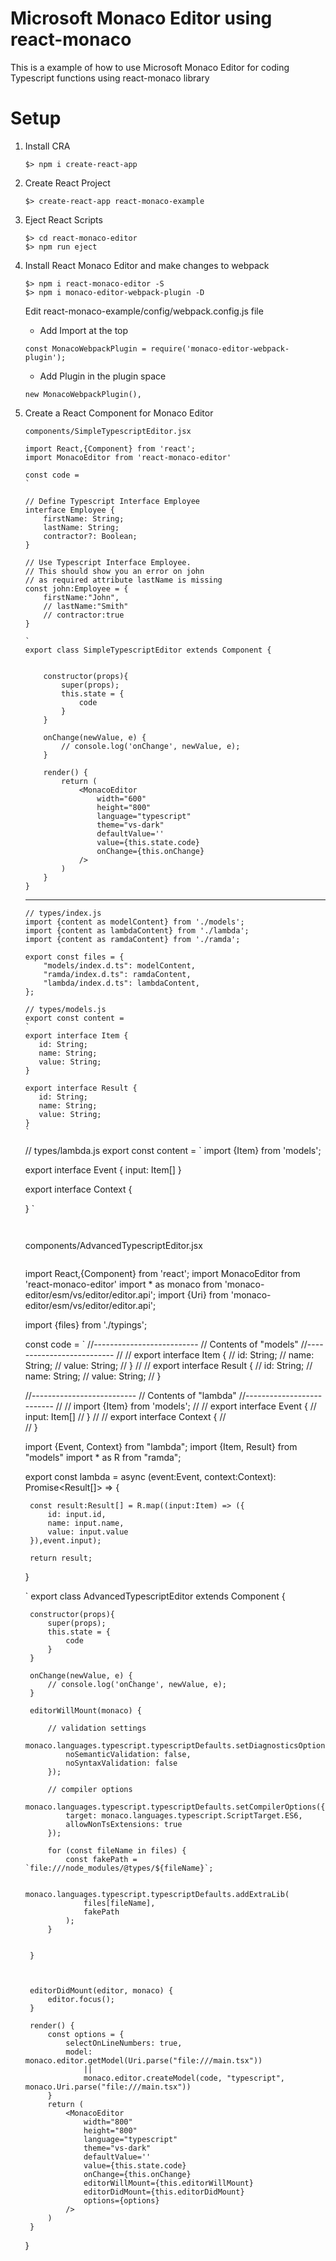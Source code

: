 # Microsoft Monaco Editor using react-monaco
This is a example of how to use Microsoft Monaco Editor for coding Typescript functions using react-monaco library

# Setup

1. Install CRA

    ```
    $> npm i create-react-app
    ```

2. Create React Project

    ```
    $> create-react-app react-monaco-example    
    ```

3. Eject React Scripts

    ```
    $> cd react-monaco-editor
    $> npm run eject
    
    ```

4. Install React Monaco Editor and make changes to webpack

    ```
    $> npm i react-monaco-editor -S
    $> npm i monaco-editor-webpack-plugin -D
    ```
    
    Edit react-monaco-example/config/webpack.config.js file
    
    * Add Import at the top
    ```
    const MonacoWebpackPlugin = require('monaco-editor-webpack-plugin');
    ```

    * Add Plugin in the plugin space
    ```
    new MonacoWebpackPlugin(),
    ```

5. Create a React Component for Monaco Editor

    ```
    components/SimpleTypescriptEditor.jsx
    ```
    
    ```
    import React,{Component} from 'react';
    import MonacoEditor from 'react-monaco-editor'
    
    const code =
    `
    
    // Define Typescript Interface Employee
    interface Employee {
        firstName: String;
        lastName: String;
        contractor?: Boolean;
    }
    
    // Use Typescript Interface Employee. 
    // This should show you an error on john 
    // as required attribute lastName is missing
    const john:Employee = {
        firstName:"John",
        // lastName:"Smith"
        // contractor:true
    }
    
    `
    export class SimpleTypescriptEditor extends Component {
    
    
        constructor(props){
            super(props);
            this.state = {
                code
            }
        }
    
        onChange(newValue, e) {
            // console.log('onChange', newValue, e);
        }
    
        render() {
            return (
                <MonacoEditor
                    width="600"
                    height="800"
                    language="typescript"
                    theme="vs-dark"
                    defaultValue=''
                    value={this.state.code}
                    onChange={this.onChange}
                />
            )
        }
    }
    ```
    
    
    ---
    ```
    // types/index.js
    import {content as modelContent} from './models';
    import {content as lambdaContent} from './lambda';
    import {content as ramdaContent} from './ramda';
    
    export const files = {
        "models/index.d.ts": modelContent,
        "ramda/index.d.ts": ramdaContent,
        "lambda/index.d.ts": lambdaContent,
    };

    ```
    ```
    // types/models.js
    export const content =
    `
    export interface Item {
       id: String;
       name: String;
       value: String;
    }
    
    export interface Result {
       id: String;
       name: String;
       value: String;
    }
    `

    ```
    // types/lambda.js
    export const content =
    `
    import {Item} from 'models';
    
    export interface Event {
        input: Item[]
     }
    
    export interface Context {
       
    }
    `

    ```    
    
    
    ```
    components/AdvancedTypescriptEditor.jsx
    ```
    
    ```
    import React,{Component} from 'react';
    import MonacoEditor from 'react-monaco-editor'
    import * as monaco from 'monaco-editor/esm/vs/editor/editor.api';
    import {Uri} from 'monaco-editor/esm/vs/editor/editor.api';
    
    import {files} from './typings';
    
    const code =
    `
    //--------------------------
    // Contents of "models"
    //--------------------------
    //
    // export interface Item {
    //    id: String;
    //    name: String;
    //    value: String;
    // }
    //
    // export interface Result {
    //    id: String;
    //    name: String;
    //    value: String;
    // }
    
    //--------------------------
    // Contents of "lambda"
    //--------------------------
    //
    // import {Item} from 'models';
    //
    // export interface Event {
    //     input: Item[]
    // }
    //
    // export interface Context {
    //  
    // }
    
    
    import {Event, Context} from "lambda";
    import {Item, Result} from "models"
    import * as R from "ramda";
     
    export const lambda = async (event:Event, context:Context): Promise<Result[]> => {
        
        const result:Result[] = R.map((input:Item) => ({
            id: input.id,
            name: input.name,
            value: input.value
        }),event.input);
        
        return result;
    }
    
    
    
    
    `
    export class AdvancedTypescriptEditor extends Component {
    
    
        constructor(props){
            super(props);
            this.state = {
                code
            }
        }
    
        onChange(newValue, e) {
            // console.log('onChange', newValue, e);
        }
    
        editorWillMount(monaco) {
    
            // validation settings
            monaco.languages.typescript.typescriptDefaults.setDiagnosticsOptions({
                noSemanticValidation: false,
                noSyntaxValidation: false
            });
    
            // compiler options
            monaco.languages.typescript.typescriptDefaults.setCompilerOptions({
                target: monaco.languages.typescript.ScriptTarget.ES6,
                allowNonTsExtensions: true
            });
    
            for (const fileName in files) {
                const fakePath = `file:///node_modules/@types/${fileName}`;
    
                monaco.languages.typescript.typescriptDefaults.addExtraLib(
                    files[fileName],
                    fakePath
                );
            }
    
    
        }
    
    
    
        editorDidMount(editor, monaco) {
            editor.focus();
        }
    
        render() {
            const options = {
                selectOnLineNumbers: true,
                model: monaco.editor.getModel(Uri.parse("file:///main.tsx"))
                    ||
                    monaco.editor.createModel(code, "typescript", monaco.Uri.parse("file:///main.tsx"))
            }
            return (
                <MonacoEditor
                    width="800"
                    height="800"
                    language="typescript"
                    theme="vs-dark"
                    defaultValue=''
                    value={this.state.code}
                    onChange={this.onChange}
                    editorWillMount={this.editorWillMount}
                    editorDidMount={this.editorDidMount}
                    options={options}
                />
            )
        }
    }
    ```
    
